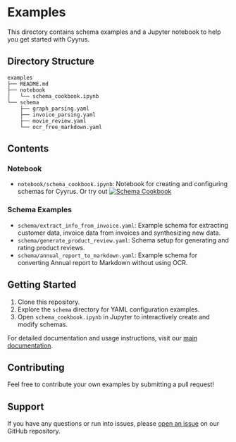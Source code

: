 # Examples

This directory contains schema examples and a Jupyter notebook to help you get started with Cyyrus.

## Directory Structure

```
examples
├── README.md
├── notebook
│   └── schema_cookbook.ipynb
└── schema
    ├── graph_parsing.yaml
    ├── invoice_parsing.yaml
    ├── movie_review.yaml
    └── ocr_free_markdown.yaml
```

## Contents

### Notebook

- `notebook/schema_cookbook.ipynb`: Notebook for creating and configuring schemas for Cyyrus. Or try out [![Schema Cookbook](https://colab.research.google.com/assets/colab-badge.svg)](https://colab.research.google.com/drive/18qYnYKPHiCWRqH92bzpNujJoC4dYqWS-?usp=sharing)

### Schema Examples

- `schema/extract_info_from_invoice.yaml`: Example schema for extracting customer data, invoice data from invoices and synthesizing new data.
- `schema/generate_product_review.yaml`: Schema setup for generating and rating product reviews.
- `schema/annual_report_to_markdown.yaml`: Example schema for converting Annual report to Markdown without using OCR.

## Getting Started

1. Clone this repository.
2. Explore the `schema` directory for YAML configuration examples.
3. Open `schema_cookbook.ipynb` in Jupyter to interactively create and modify schemas.

For detailed documentation and usage instructions, visit our [main documentation](https://cyyrus.com).

## Contributing

Feel free to contribute your own examples by submitting a pull request!

## Support

If you have any questions or run into issues, please [open an issue](https://github.com/wizenheimer/cyyrus/issues/new/choose) on our GitHub repository.
